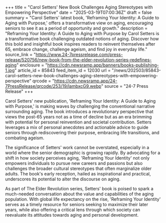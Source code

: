 +++
title = "Carol Setters' New Book Challenges Aging Stereotypes with Empowering Perspective"
date = "2025-03-19T07:00:36Z"
draft = false
summary = "Carol Setters' latest book, 'Reframing Your Identity: A Guide to Aging with Purpose,' offers a transformative view on aging, encouraging seniors to see it as a period of opportunity and growth."
description = "Reframing Your Identity: A Guide to Aging with Purpose by Carol Setters is a transformative book challenging outdated notions of aging. Discover how this bold and insightful book inspires readers to reinvent themselves after 65, embrace change, challenge ageism, and find joy in everyday life."
source_link = "https://www.24-7pressrelease.com/press-release/520756/new-book-from-the-elder-revolution-series-redefines-aging"
enclosure = "https://cdn.newsramp.app/banners/books-publishing-1.jpg"
article_id = 85843
feed_item_id = 12030
url = "/news/202503/85843-carol-setters-new-book-challenges-aging-stereotypes-with-empowering-perspective"
qrcode = "https://cdn.newsramp.app/24-7PressRelease/qrcode/253/19/lambxcG9.webp"
source = "24-7 Press Release"
+++

<p>Carol Setters' new publication, 'Reframing Your Identity: A Guide to Aging with Purpose,' is making waves by challenging the conventional narrative surrounding aging. The book introduces a revolutionary perspective that views the post-65 years not as a time of decline but as an era brimming with potential for personal reinvention and societal contribution. Setters leverages a mix of personal anecdotes and actionable advice to guide seniors through rediscovering their purpose, embracing life transitions, and combating ageism.</p><p>The significance of Setters' work cannot be overstated, especially in a world where the senior demographic is growing rapidly. By advocating for a shift in how society perceives aging, 'Reframing Your Identity' not only empowers individuals to pursue new careers and passions but also challenges the broader cultural stereotypes that often marginalize older adults. The book's early reception, hailed as inspirational and practical, underscores its potential to alter the discourse on aging.</p><p>As part of The Elder Revolution series, Setters' book is poised to spark a much-needed conversation about the value and capabilities of the aging population. With global life expectancy on the rise, 'Reframing Your Identity' serves as a timely resource for seniors seeking to maximize their later years, while also offering a critical lens through which society can reevaluate its attitudes towards aging and personal development.</p>